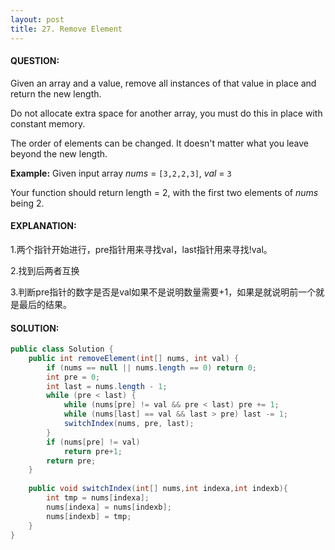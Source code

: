 ```yaml
---
layout: post
title: 27. Remove Element
---
```


#### QUESTION:

Given an array and a value, remove all instances of that value in place and return the new length.

Do not allocate extra space for another array, you must do this in place with constant memory.

The order of elements can be changed. It doesn't matter what you leave beyond the new length.

**Example:**
Given input array *nums* = `[3,2,2,3]`, *val* = `3`

Your function should return length = 2, with the first two elements of *nums* being 2.

#### EXPLANATION:

1.两个指针开始进行，pre指针用来寻找val，last指针用来寻找!val。

2.找到后两者互换

3.判断pre指针的数字是否是val如果不是说明数量需要+1，如果是就说明前一个就是最后的结果。

#### SOLUTION:

```java
public class Solution {
    public int removeElement(int[] nums, int val) {
        if (nums == null || nums.length == 0) return 0;
        int pre = 0;
        int last = nums.length - 1;
        while (pre < last) {
            while (nums[pre] != val && pre < last) pre += 1;
            while (nums[last] == val && last > pre) last -= 1;
            switchIndex(nums, pre, last);
        }
        if (nums[pre] != val)
            return pre+1;
        return pre;
    }
    
    public void switchIndex(int[] nums,int indexa,int indexb){
        int tmp = nums[indexa];
        nums[indexa] = nums[indexb];
        nums[indexb] = tmp;
    }
}
```

